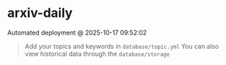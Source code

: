 # arxiv-daily
 Automated deployment @ 2025-10-17 09:52:02
> Add your topics and keywords in `database/topic.yml` 
> You can also view historical data through the `database/storage` 

